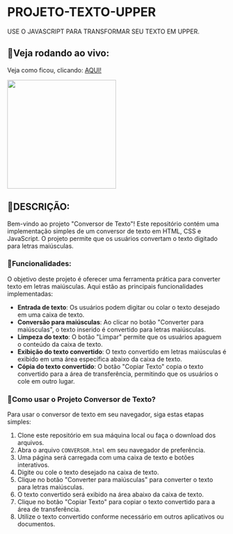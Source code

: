 # PROJETO-TEXTO-UPPER
USE O JAVASCRIPT PARA TRANSFORMAR SEU TEXTO EM UPPER.

## 🤖Veja rodando ao vivo:
Veja como ficou, clicando: [AQUI!](https://cauathiago.github.io/PROJETOS/PROJETOS/PROJETO-TEXTO-UPPER/index.html)


<img src="https://ouch-cdn2.icons8.com/ARZ-aatZYjcr-8M6f6k52IcRpklZsFmEuibiWtetI_w/rs:fit:256:256/czM6Ly9pY29uczgu/b3VjaC1wcm9kLmFz/c2V0cy9zdmcvMTU2/LzczNjdmMjgyLTgw/ZGUtNDUyNy04YThj/LTRmMmFiNTNkNTI0/Zi5zdmc.png" align="center" width="250"> <br>

## 🎏DESCRIÇÃO:
Bem-vindo ao projeto "Conversor de Texto"! Este repositório contém uma implementação simples de um conversor de texto em HTML, CSS e JavaScript. O projeto permite que os usuários convertam o texto digitado para letras maiúsculas.

### 🎉Funcionalidades:
O objetivo deste projeto é oferecer uma ferramenta prática para converter texto em letras maiúsculas. Aqui estão as principais funcionalidades implementadas:
- **Entrada de texto**: Os usuários podem digitar ou colar o texto desejado em uma caixa de texto.
- **Conversão para maiúsculas**: Ao clicar no botão "Converter para maiúsculas", o texto inserido é convertido para letras maiúsculas.
- **Limpeza do texto**: O botão "Limpar" permite que os usuários apaguem o conteúdo da caixa de texto.
- **Exibição do texto convertido**: O texto convertido em letras maiúsculas é exibido em uma área específica abaixo da caixa de texto.
- **Cópia do texto convertido**: O botão "Copiar Texto" copia o texto convertido para a área de transferência, permitindo que os usuários o cole em outro lugar.

### 🧨Como usar o Projeto Conversor de Texto?
Para usar o conversor de texto em seu navegador, siga estas etapas simples:
1. Clone este repositório em sua máquina local ou faça o download dos arquivos.
2. Abra o arquivo `CONVERSOR.html` em seu navegador de preferência.
3. Uma página será carregada com uma caixa de texto e botões interativos.
4. Digite ou cole o texto desejado na caixa de texto.
5. Clique no botão "Converter para maiúsculas" para converter o texto para letras maiúsculas.
6. O texto convertido será exibido na área abaixo da caixa de texto.
7. Clique no botão "Copiar Texto" para copiar o texto convertido para a área de transferência.
8. Utilize o texto convertido conforme necessário em outros aplicativos ou documentos.